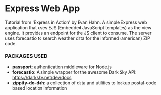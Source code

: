 # Express Web App

Tutorial from 'Express in Action' by Evan Hahn. A simple Express web application that uses EJS (Embedded JavaScript templates) as the view engine. It provides an endpoint 
for the JS client to consume. The server uses forecastio to search weather data for the informed (american) ZIP code.


### PACKAGES USED

* **passport**: authentication middleware for Node.js
* **forecastio**: A simple wrapper for the awesome Dark Sky API: https://darksky.net/dev/docs
* **zippity-do-dah**: a collection of data and utilities to lookup postal-code based location information


